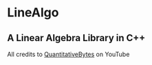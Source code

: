 # LineAlgo
## A Linear Algebra Library in C++

All credits to [QuantitativeBytes](https://youtube.com/playlist?list=PL3WoIG-PLjSv9vFx2dg0BqzDZH_6qzF8-) on YouTube
